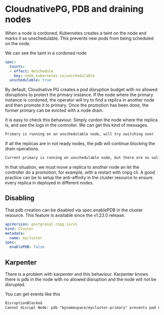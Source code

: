 # CloudnativePG, PDB and draining nodes

When a node is cordoned, Kubernetes creates a taint on the node and marks it as unschedulable. This prevents new pods from being scheduled on the node.

We can see the taint in a cordoned node

```yaml
spec:
  taints:
  - effect: NoSchedule
    key: node.kubernetes.io/unschedulable
  unschedulable: true
```

By default, Cloudnative PG creates a pod disruption budget with no allowed disruptions to protect the primary instance. If the node where the primary instance is cordoned, the operator will try to find a replica in another node and then promote it to primary. Once the promotion has been done, the former primary can be evicted with a node drain.

It is easy to check this behaviour. Simply cordon the node where the replica is, and see the logs in the controller. We can get this kind of messages.

```txt
Primary is running on an unschedulable node, will try switching over
```

If all the replicas are in not ready nodes, the pdb will continue blocking the drain operations.

```txt
Current primary is running on unschedulable node, but there are no valid candidates
```

In that situation, we must move a replica to another node an let the controller do a promotion, for example, with a restart with cnpg cli. A good practice can be to setup the anti-affinity in the cluster resource to ensure every replica in deployed in different nodes.

## Disabling

That pdb creation can be disabled via spec.enablePDB in the cluster resource. This feature is available since the v1.23.0 release.

```yaml
apiVersion: postgresql.cnpg.io/v1
kind: Cluster
metadata:
  name: mycluster
spec:
  enablePDB: false
```

## Karpenter

There is a problem with karpenter and this behaviour. Karpenter knows there is pdb in the node with no allowed disruption and the node will not be disrupted.

You can get events like this

```txt
DisruptionBlocked
Cannot disrupt Node: pdb "mynamespace/mycluster-primary" prevents pod evictions
```
